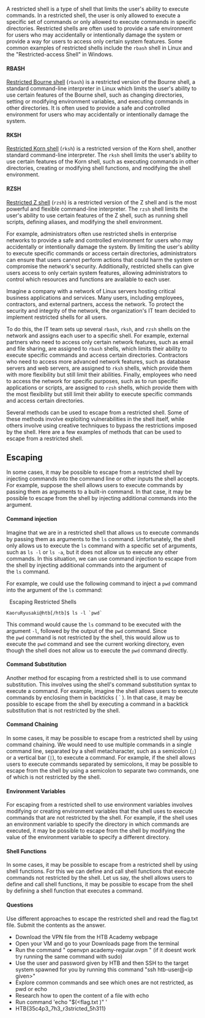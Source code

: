 A restricted shell is a type of shell that limits the user's ability to execute commands. In a restricted shell, the user is only allowed to execute a specific set of commands or only allowed to execute commands in specific directories. Restricted shells are often used to provide a safe environment for users who may accidentally or intentionally damage the system or provide a way for users to access only certain system features. Some common examples of restricted shells include the `rbash` shell in Linux and the "Restricted-access Shell" in Windows.

#### RBASH

[Restricted Bourne shell](https://www.gnu.org/software/bash/manual/html_node/The-Restricted-Shell.html) (`rbash`) is a restricted version of the Bourne shell, a standard command-line interpreter in Linux which limits the user's ability to use certain features of the Bourne shell, such as changing directories, setting or modifying environment variables, and executing commands in other directories. It is often used to provide a safe and controlled environment for users who may accidentally or intentionally damage the system.

#### RKSH

[Restricted Korn shell](https://www.ibm.com/docs/en/aix/7.2?topic=r-rksh-command) (`rksh`) is a restricted version of the Korn shell, another standard command-line interpreter. The `rksh` shell limits the user's ability to use certain features of the Korn shell, such as executing commands in other directories, creating or modifying shell functions, and modifying the shell environment.

#### RZSH

[Restricted Z shell](https://manpages.debian.org/experimental/zsh/rzsh.1.en.html) (`rzsh`) is a restricted version of the Z shell and is the most powerful and flexible command-line interpreter. The `rzsh` shell limits the user's ability to use certain features of the Z shell, such as running shell scripts, defining aliases, and modifying the shell environment.

For example, administrators often use restricted shells in enterprise networks to provide a safe and controlled environment for users who may accidentally or intentionally damage the system. By limiting the user's ability to execute specific commands or access certain directories, administrators can ensure that users cannot perform actions that could harm the system or compromise the network's security. Additionally, restricted shells can give users access to only certain system features, allowing administrators to control which resources and functions are available to each user.

Imagine a company with a network of Linux servers hosting critical business applications and services. Many users, including employees, contractors, and external partners, access the network. To protect the security and integrity of the network, the organization's IT team decided to implement restricted shells for all users.

To do this, the IT team sets up several `rbash`, `rksh`, and `rzsh` shells on the network and assigns each user to a specific shell. For example, external partners who need to access only certain network features, such as email and file sharing, are assigned to `rbash` shells, which limits their ability to execute specific commands and access certain directories. Contractors who need to access more advanced network features, such as database servers and web servers, are assigned to `rksh` shells, which provide them with more flexibility but still limit their abilities. Finally, employees who need to access the network for specific purposes, such as to run specific applications or scripts, are assigned to `rzsh` shells, which provide them with the most flexibility but still limit their ability to execute specific commands and access certain directories.

Several methods can be used to escape from a restricted shell. Some of these methods involve exploiting vulnerabilities in the shell itself, while others involve using creative techniques to bypass the restrictions imposed by the shell. Here are a few examples of methods that can be used to escape from a restricted shell.

## Escaping

In some cases, it may be possible to escape from a restricted shell by injecting commands into the command line or other inputs the shell accepts. For example, suppose the shell allows users to execute commands by passing them as arguments to a built-in command. In that case, it may be possible to escape from the shell by injecting additional commands into the argument.

#### Command injection

Imagine that we are in a restricted shell that allows us to execute commands by passing them as arguments to the `ls` command. Unfortunately, the shell only allows us to execute the `ls` command with a specific set of arguments, such as `ls -l` or `ls -a`, but it does not allow us to execute any other commands. In this situation, we can use command injection to escape from the shell by injecting additional commands into the argument of the `ls` command.

For example, we could use the following command to inject a `pwd` command into the argument of the `ls` command:

  Escaping Restricted Shells

```shell-session
KaoruRyusaki@htb[/htb]$ ls -l `pwd` 
```

This command would cause the `ls` command to be executed with the argument `-l`, followed by the output of the `pwd` command. Since the `pwd` command is not restricted by the shell, this would allow us to execute the `pwd` command and see the current working directory, even though the shell does not allow us to execute the `pwd` command directly.

#### Command Substitution

Another method for escaping from a restricted shell is to use command substitution. This involves using the shell's command substitution syntax to execute a command. For example, imagine the shell allows users to execute commands by enclosing them in backticks ( \` ). In that case, it may be possible to escape from the shell by executing a command in a backtick substitution that is not restricted by the shell.

#### Command Chaining

In some cases, it may be possible to escape from a restricted shell by using command chaining. We would need to use multiple commands in a single command line, separated by a shell metacharacter, such as a semicolon (`;`) or a vertical bar (`|`), to execute a command. For example, if the shell allows users to execute commands separated by semicolons, it may be possible to escape from the shell by using a semicolon to separate two commands, one of which is not restricted by the shell.

#### Environment Variables

For escaping from a restricted shell to use environment variables involves modifying or creating environment variables that the shell uses to execute commands that are not restricted by the shell. For example, if the shell uses an environment variable to specify the directory in which commands are executed, it may be possible to escape from the shell by modifying the value of the environment variable to specify a different directory.

#### Shell Functions

In some cases, it may be possible to escape from a restricted shell by using shell functions. For this we can define and call shell functions that execute commands not restricted by the shell. Let us say, the shell allows users to define and call shell functions, it may be possible to escape from the shell by defining a shell function that executes a command.



#### Questions

Use different approaches to escape the restricted shell and read the flag.txt file. Submit the contents as the answer.

* Download the VPN file from the HTB Academy webpage
* Open your VM and go to your Downloads page from the terminal
* Run the command " openvpn academy-regular.ovpn " (if it doesnt work try running the same command with sudo)
* Use the user and password given by HTB and then SSH to the target system spawned for you by running this command "ssh htb-user@\<ip given>\"
* Explore common commands and see which ones are not restricted, as pwd or echo
* Research how to open the content of a file with echo
* Run command 'echo "$(<flag.txt )" '
* HTB{35c4p3_7h3_r3stricted_5h311}

